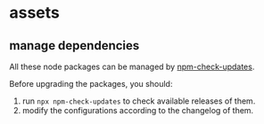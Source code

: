 # assets

## manage dependencies

All these node packages can be managed by [npm-check-updates](https://www.npmjs.com/package/npm-check-updates).

Before upgrading the packages, you should:

1. run `npx npm-check-updates` to check available releases of them.
2. modify the configurations according to the changelog of them.
